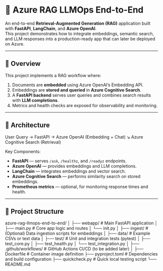 # 🧠 Azure RAG LLMOps End-to-End

An end-to-end **Retrieval-Augmented Generation (RAG)** application built with **FastAPI**, **LangChain**, and **Azure OpenAI**.  
This project demonstrates how to integrate embeddings, semantic search, and LLM responses into a production-ready app that can later be deployed on Azure.

---

## 🚀 Overview

This project implements a RAG workflow where:
1. Documents are **embedded** using Azure OpenAI’s Embedding API.  
2. Embeddings are **stored and queried** in **Azure Cognitive Search**.  
3. A **FastAPI backend** serves user queries and combines search results with **LLM completions**.  
4. Metrics and health checks are exposed for observability and monitoring.

---

## 🧩 Architecture

User Query → FastAPI → Azure OpenAI (Embedding + Chat)
↘ Azure Cognitive Search (Retrieval)


Key Components:
- **FastAPI** — serves `/ask`, `/healthz`, and `/readyz` endpoints.  
- **Azure OpenAI** — provides embeddings and LLM completions.  
- **LangChain** — integrates embeddings and vector search.  
- **Azure Cognitive Search** — performs similarity search on stored embeddings.  
- **Prometheus metrics** — optional, for monitoring response times and health.

---

## 📁 Project Structure

azure-rag-llmops-end-to-end/
│
├── webapp/ # Main FastAPI application
│ ├── main.py # Core app logic and routes
│ └── init.py
│
├── ingest/ # (Optional) Data ingestion scripts for embeddings
│
├── data/ # Example CSVs or text data
│
├── test/ # Unit and integration tests (pytest)
│ ├── test_core.py
│ ├── test_health.py
│ └── test_integration.py
│
├── .github/workflows/ # GitHub Actions CI/CD (to be added later)
│
├── Dockerfile # Container image definition
├── pyproject.toml # Dependencies and build configuration
├── quickcheck.py # Quick local testing script
└── README.md


